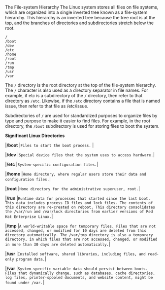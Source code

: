 The File-system Hierarchy
The Linux system stores all files on file systems, which are organized into a single inverted tree known as a file-system hierarchy. This hierarchy is an inverted tree because the tree root is at the top, and the branches of directories and subdirectories stretch below the root.

```
/
/boot
/dev
/etc
/home
/root
/run
/tmp
/usr
/var

```
The `/` directory is the root directory at the top of the file-system hierarchy. The `/` character is also used as a directory separator in file names. For example, if etc is a subdirectory of the `/` directory, then refer to that directory as `/etc`. Likewise, if the `/etc` directory contains a file that is named issue, then refer to that file as /etc/issue.

Subdirectories of `/` are used for standardized purposes to organize files by type and purpose to make it easier to find files. For example, in the root directory, the `/boot` subdirectory is used for storing files to boot the system.

**Significant Linux Directories**

|**/boot** |`Files to start the boot process.`            |

|**/dev**          |`Special device files that the system uses to access hardware.`|

|**/etc**          |`System-specific configuration files.`|

|**/home**          |`Home directory, where regular users store their data and configuration files.`|

|**/root**          |`Home directory for the administrative superuser, root.`|

|**/run**          |`Runtime data for processes that started since the last boot. This data includes process ID files and lock files. The contents of this directory are re-created on reboot. This directory consolidates the /var/run and /var/lock directories from earlier versions of Red Hat Enterprise Linux.`|

|**/tmp**          |`A world-writable space for temporary files. Files that are not accessed, changed, or modified for 10 days are deleted from this directory automatically. The /var/tmp directory is also a temporary directory, in which files that are not accessed, changed, or modified in more than 30 days are deleted automatically.`|

|**/usr**          |`Installed software, shared libraries, including files, and read-only program data.`|

|**/var**          |`System-specific variable data should persist between boots. Files that dynamically change, such as databases, cache directories, log files, printer-spooled documents, and website content, might be found under /var.`|

